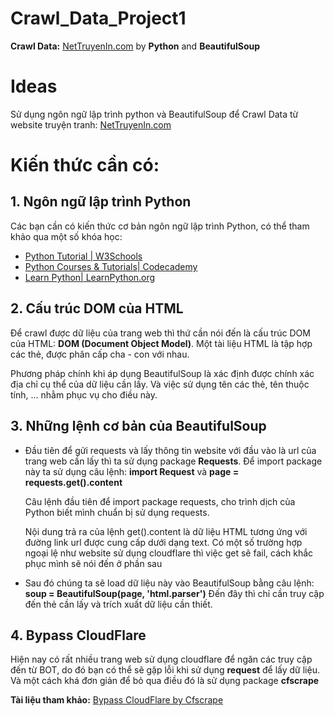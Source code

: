 # Crawl_Data_Project1
**Crawl Data:** [NetTruyenIn.com](https://www.nettruyenin.com/) by **Python** and **BeautifulSoup**

# Ideas

 Sử dụng ngôn ngữ lập trình python và BeautifulSoup để Crawl Data từ website truyện tranh: [NetTruyenIn.com](https://www.nettruyenin.com/)
 
 # Kiến thức cần có:
 
 ## 1. Ngôn ngữ lập trình Python 
 
 Các bạn cần có kiến thức cơ bản ngôn ngữ lập trình Python, có thể tham khảo qua một số khóa học:
 - [Python Tutorial | W3Schools](https://www.w3schools.com/python/default.asp)
 - [Python Courses & Tutorials| Codecademy](https://www.codecademy.com/catalog/language/python?g_network=g&g_productchannel=&g_adid=518718870867&g_locinterest=&g_keyword=learn%20python&g_acctid=243-039-7011&g_adtype=&g_keywordid=aud-726551140688:kwd-1025138201&g_ifcreative=&g_campaign=account&g_locphysical=1028580&g_adgroupid=102650143353&g_productid=&g_source={sourceid}&g_merchantid=&g_placement=&g_partition=&g_campaignid=10074200771&g_ifproduct=&utm_campaign=postclick&utm_content=learn-python-3&g_adtype=search&g_acctid=243-039-7011&utm_id=t_aud-726551140688:kwd-1025138201:ag_102650143353:cp_10074200771:n_g:d_c&utm_source=google&utm_medium=paid-search&utm_term=learn%20python&gclid=Cj0KCQiA1NebBhDDARIsAANiDD3FMSEaCukteK8i2RlTEWd_CUlieNH0ZGPvIHG1jR2AuEGRgKrVt8gaAhdaEALw_wcB)
- [Learn Python| LearnPython.org](https://www.learnpython.org/)
  
## 2. Cấu trúc DOM của HTML 
Để crawl được dữ liệu của trang web thì thứ cần nói đến là cấu trúc DOM của HTML: **DOM (Document Object Model)**. Một tài liệu HTML là tập hợp các thẻ, được phân cấp cha - con với nhau. 

Phương pháp chính khi áp dụng BeautifulSoup là xác định được chính xác địa chỉ cụ thể của dữ liệu cần lấy. Và việc sử dụng tên các thẻ, tên thuộc tính, … nhằm phục vụ cho điều này.

## 3. Những lệnh cơ bản của BeautifulSoup 
- Đầu tiên để gửi requests và lấy thông tin website với đầu vào là url của trang web cần lấy thì ta sử dụng package **Requests**.
  Để import package này ta sử dụng câu lệnh: **import Request** và **page = requests.get().content</code>** 
  
  Câu lệnh đầu tiên để import package requests, cho trình dịch của Python biết mình chuẩn bị sử dụng requests.
  
  Nội dung trả ra của lệnh get().content là dữ liệu HTML tương ứng với đường link url được cung cấp dưới dạng text. Có một số trường hợp ngoại lệ như website sử dụng cloudflare thì việc get sẽ fail, cách khắc phục mình sẽ nói đến ở phần sau 
 - Sau đó chúng ta sẽ load dữ liệu này vào BeautifulSoup bằng câu lệnh: **soup = BeautifulSoup(page, 'html.parser')**
 Đến đây thì chỉ cần truy cập đến thẻ cần lấy và trích xuất dữ liệu cần thiết.
 
 ## 4. Bypass CloudFlare
 Hiện nay có rất nhiều trang web sử dụng cloudflare để ngăn các truy cập đến từ BOT, do đó bạn có thể sẽ gặp lỗi khi sử dụng **request** để lấy dữ liệu. 
 Và một cách khá đơn giản để bỏ qua điều đó là sử dụng package **cfscrape**
 
 **Tài liệu tham khảo:** [Bypass CloudFlare by Cfscrape](https://github.com/Anorov/cloudflare-scrape)
